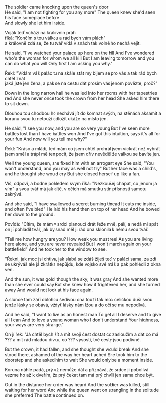 The soldier came knocking upon the queen's door  
He said, "I am not fighting for you any more"
The queen knew she'd seen his face someplace before  
And slowly she let him inside.

Voják teď vchází na královnin práh  
říká: "Končím s tou válkou a rád bych vám plách"  
a královně zdá se, že tu tvář vídá v snách
tak volně ho nechá vejít.

He said, "I've watched your palace up here on the hill
And I've wondered who's the woman for whom we all kill
But I am leaving tomorrow and you can do what you will
Only first I am asking you why."

Řekl: "Vídám váš palác tu na skále stát
my bijem se pro vás a tak rád bych chtěl znát  
jaká jste jen žena, a pak se na cestu dát
prosím vás jenom povězte, proč?"

Down in the long narrow hall he was led
Into her rooms with her tapestries red
And she never once took the crown from her head
She asked him there to sit down.

Dlouhou tou chodbou ho nechává jít
do komnat svých, na stěnách aksamit
a korunu svou tu netouží odložit
ukáže na místo jen.

He said, "I see you now, and you are so very young
But I've seen more battles lost than I have battles won
And I've got this intuition, says it's all for your fun
And now will you tell me why?"

Řekl: "Kráso a mládí, teď mám co jsem chtěl
prohrál jsem víckrát než vyhrát jsem směl
a trápí mě ten pocit, že jsem dřív nevěděl
že válkou se bavíte jen.

Well the young queen, she fixed him with an arrogant eye
She said, "You won't understand, and you may as well not try"
But her face was a child's, and he thought she would cry
But she closed herself up like a fan.

Víš, odpoví, a bodne pohledem svým
říká: "Nezkoušej chápat, co jenom já vím"
a svou tvář má jak dítě, v očích má smutku stín
přísností samotu zakrývá.

And she said, "I have swallowed a secret burning thread
It cuts me inside, and often I've bled"
He laid his hand then on top of her head
And he bowed her down to the ground.

Povídá: "Cítím, že mám v srdci planoucí drát
řeže mně, pálí, a nedá mi spát
on jí pohladil tvář, jak by snad měl ji rád
ona sklonila k němu svou tvář.

"Tell me how hungry are you? How weak you must feel
As you are living here alone, and you are never revealed
But I won't march again on your battlefield"
And he took her to the window to see.

"Řekni, jak moc jsi chtivá, jak slabá se zdáš
žiješ teď v paláci sama, za zdí se ukrýváš
ale já zkrátka nepůjdu, kde vojsko své máš
a pak pohlédli z okna ven.

And the sun, it was gold, though the sky, it was gray
And she wanted more than she ever could say
But she knew how it frightened her, and she turned away
And would not look at his face again.

A slunce tam září oblohou šedivou
ona touží tak moc celičkou duší svou
jenže lásky se obává, vždyť lásky nám lžou
a do očí se mu nepodívá.   

And he said, "I want to live as an honest man
To get all I deserve and to give all I can
And to love a young woman who I don't understand
Your highness, your ways are very strange."

On jí řek: "Já chtěl bych žít a mít svoji čest
dostat co zasloužím a dát co má ???
a mít rád mladou dívku, co ???
výsosti, tvé cesty jsou podivné.

But the crown, it had fallen, and she thought she would break
And she stood there, ashamed of the way her heart ached
She took him to the doorstep and she asked him to wait
She would only be a moment inside.

Koruna náhle padá, prý už nemůže dál
a přiznává, že srdce ji pobolívá
vezme ho až k dveřím, že prý čekat tam má
prý chvíli jen sama chce být.

Out in the distance her order was heard
And the soldier was killed, still waiting for her word
And while the queen went on strangling in the solitude she preferred
The battle continued on.

